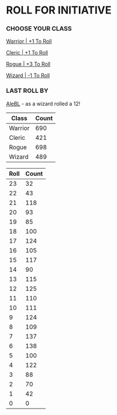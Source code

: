 # ROLL FOR INITIATIVE
### CHOOSE YOUR CLASS

[Warrior | +1 To Roll](https://github.com/benjaminsampica/benjaminsampica/issues/new?title=roll%7Cwarrior&body=Just+click+%27Submit+new+issue%27.)

[Cleric | +1 To Roll](https://github.com/benjaminsampica/benjaminsampica/issues/new?title=roll%7Ccleric&body=Just+click+%27Submit+new+issue%27.)

[Rogue | +3 To Roll](https://github.com/benjaminsampica/benjaminsampica/issues/new?title=roll%7Crogue&body=Just+click+%27Submit+new+issue%27.)

[Wizard | -1 To Roll](https://github.com/benjaminsampica/benjaminsampica/issues/new?title=roll%7Cwizard&body=Just+click+%27Submit+new+issue%27.)
### LAST ROLL BY
[AleBL](https://www.github.com/AleBL) - as a wizard rolled a 12!

|Class|Count|
|-|-|
|Warrior|690|
|Cleric|421|
|Rogue|698|
|Wizard|489|

|Roll|Count|
|-|-|
|23|32
|22|43
|21|118
|20|93
|19|85
|18|100
|17|124
|16|105
|15|117
|14|90
|13|115
|12|125
|11|110
|10|111
|9|124
|8|109
|7|137
|6|138
|5|100
|4|122
|3|88
|2|70
|1|42
|0|0
